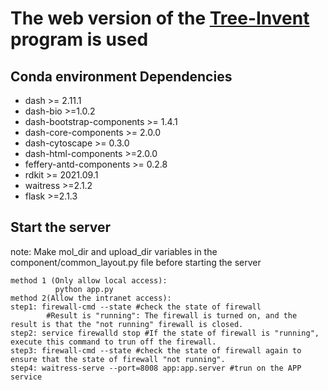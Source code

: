 # The web version of the [Tree-Invent](https://github.com/MingyuanXu/Tree-Invent/tree/main) program is used

## Conda environment Dependencies
 - dash >= 2.11.1
 - dash-bio >=1.0.2
 - dash-bootstrap-components >= 1.4.1
 - dash-core-components >= 2.0.0
 - dash-cytoscape >= 0.3.0
 - dash-html-components >=2.0.0
 - feffery-antd-components >= 0.2.8
 - rdkit >= 2021.09.1
 - waitress >=2.1.2
 - flask >=2.1.3

## Start the server
note: Make mol_dir and upload_dir variables in the component/common_layout.py file before starting the server
```
method 1 (Only allow local access):
          python app.py
method 2(Allow the intranet access): 
step1: firewall-cmd --state #check the state of firewall
        #Result is "running": The firewall is turned on, and the result is that the "not running" firewall is closed.
step2: service firewalld stop #If the state of firewall is "running", execute this command to trun off the firewall.
step3: firewall-cmd --state #check the state of firewall again to ensure that the state of firewall "not running".
step4: waitress-serve --port=8008 app:app.server #trun on the APP service
```